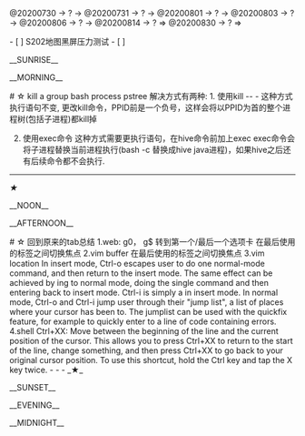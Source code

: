 <link rel="stylesheet"  type="text/css" href="s-activity.css"/>
<p class="todo">@20200730 → ? → @20200731 → ? → @20200801 → ? → @20200803 → ? → @20200806 → ? → @20200814 → ? ⇒ @20200830 → ? ⇒ </p>
- [ ] S202地图黑屏压力测试 
- [ ]  

<p class="tb">__SUNRISE__</p>
<p class="tb">__MORNING__</p>
# ☆  kill a group bash process
pstree 
解决方式有两种:
1. 使用kill -- -<PPID>
这种方式执行语句不变, 更改kill命令，PPID前是一个负号，这样会将以PPID为首的整个进程树(包括子进程)都kill掉

2. 使用exec命令
这种方式需要更执行语句，在hive命令前加上exec
exec命令会将子进程替换当前进程执行(bash -c 替换成hive java进程)，如果hive之后还有后续命令都不会执行.
- - -
_★_
<p class="tb">__NOON__</p>
<p class="tb">__AFTERNOON__</p>
# ☆  回到原来的tab总结
1.web:
    g0， g$	转到第一个/最后一个选项卡
    <C-6>	在最后使用的标签之间切换焦点
2.vim buffer
    <C-6>	在最后使用的标签之间切换焦点
3.vim location
    In insert mode, Ctrl-o escapes user to do one normal-mode command, and then return to the insert mode. The same effect can be achieved by <ESC>ing to normal mode, doing the single command and then entering back to insert mode. Ctrl-i is simply a <Tab> in insert mode.
    In normal mode, Ctrl-o and Ctrl-i jump user through their "jump list", a list of places where your cursor has been to. The jumplist can be used with the quickfix feature, for example to quickly enter to a line of code containing errors.
4.shell
    Ctrl+XX: Move between the beginning of the line and the current position of the cursor. This allows you to press Ctrl+XX to return to the start of the line, change something, and then press Ctrl+XX to go back to your original cursor position. To use this shortcut, hold the Ctrl key and tap the X key twice.
- - -
_★_
<p class="tb">__SUNSET__</p>
<p class="tb">__EVENING__</p>
<p class="tb">__MIDNIGHT__</p>
